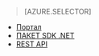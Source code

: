 > [AZURE.SELECTOR]
- [Портал](../articles/media-services-portal-check-job-progress.md)
- [ПАКЕТ SDK .NET](../articles/media-services-check-job-progress.md)
- [REST API](../articles/media-services-rest-check-job-progress.md)
 
<!--HONumber=52-->
